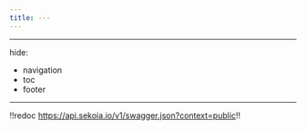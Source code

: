 ```yaml
---
title: ---
---
```


---
hide:
  - navigation
  - toc
  - footer
---

!!redoc https://api.sekoia.io/v1/swagger.json?context=public!!
